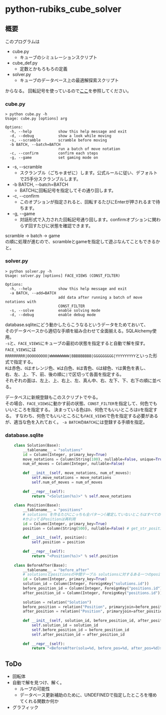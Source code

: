 python-rubiks\_cube\_solver
====

## 概要 ##
このプログラムは

 - cube.py
   - キューブのシミュレーションスクリプト
 - cube_def.py
   - 定数とかもろもろの定義
 - solver.py
   - キューブのデータベース上の最適解探索スクリプト

からなる。
回転記号を使っているので[ここ](http://www.planet-puzzle.com/cubekaiten.html)を参照してください。

### cube.py ###
    > python cube.py -h
    Usage: cube.py [options] arg  
    
    Options:  
      -h, --help            show this help message and exit  
      -d, --debug           show a look while moving  
      -s, --scramble        scramble before moving  
      -b BATCH, --batch=BATCH  
                            run a batch of move notation  
      -c, --confirm         confirm each steps  
      -g, --game            set gaming mode on  

 * -s, --scramble
   * スクランブル（ごちゃまぜに）します。公式ルールに従い、デフォルトで25手分スクランブルします。
 * -b BATCH, --batch=BATCH
   * BATCHに回転記号を指定してその通り回します。
 * -c, --confirm
   * このオプションが指定されると、回転するたびにEnterが押されるまで待ちます。
 * -g, --game
   * 対話形式で入力された回転記号通り回します。confirmオプションに関わらず回すたびに状態を確認できます。

scramble -> batch -> game  
の順に処理が進むので、scrambleとgameを指定して遊ぶなんてこともできるかと。

### solver.py ###
    > python solver.py -h
    Usage: solver.py [options] FACE_VIEWS (CONST_FILTER)
    
    Options:
      -h, --help            show this help message and exit
      -a BATCH, --add=BATCH
                            add data after running a batch of move notations with
                            CONST_FILTER
      -s, --solve           enable solving mode
      -d, --debug           enable debug mode

database.sqliteにどう動かしたらこうなるというデータをためておいて、  
そのデータベースから適切な手順を組み合わせて全面揃える。SQLAlchemy使用。  
`-s`と、`FACE_VIEWS`にキューブの最初の状態を指定すると自動で解を探す。  
`FACE_VIEWS`には`RRRRRRRRR|OOOOOOOOO|WWWWWWWWW|BBBBBBBBB|GGGGGGGGG|YYYYYYYYY`といった形式で指定する。  
`R`は赤色、`O`はオレンジ色、`W`は白色、`B`は青色、`G`は緑色、`Y`は黄色を表し、  
右、左、上、下、前、後の順に`|`で区切って各面を指定する。  
それぞれの面は、左上、上、右上、左、真ん中、右、左下、下、右下の順に並べる。  

データベスに新規登録もこのスクリプトでやる。  
その場合、`FACE_VIEWS`に動かす前の状態、`CONST_FILTER`を指定して、何色でもいいところを指定する。
決まっている色は`D`、何色でもいいところは`U`を指定する。
すなわち、何色でもいいところにも`FACE_VIEWS`で色を指定する必要があるが、適当な色を入れておく。
`-a BATCH`の`BATCH`には登録する手順を指定。

### database.sqlite ###
```python
    class Solution(Base):
        __tablename__ = "solutions"
        id = Column(Integer, primary_key=True)
        move_notations = Column(String(100), nullable=False, unique=True) # 100あればいいよね
        num_of_moves = Column(Integer, nullable=False)
    
        def __init__(self, move_notations, num_of_moves):
            self.move_notations = move_notations
            self.num_of_moves = num_of_moves
            
        def __repr__(self):
            return "<Solution(%s)>" % self.move_notations
    
    class Position(Base):
        __tablename__ = "positions"
        # solutions を作るたびにこっちも全パターン(確定していないところはすべての組み合わせ)作る 
        #かぶってるPositionは再利用
        id = Column(Integer, primary_key=True)
        position = Column(String(500), nullable=False) # get_str_positionで取得する値にUNDEFINEDが加わる。get_str_position()は長さ481で固定っぽい
    
        def __init__(self, position):
            self.position = position
            
        def __repr__(self):
            return "<Position(%s)>" % self.position
    
    class BeforeAfter(Base):
        __tablename__ = "before_after"
        # solutionsとpositionsの中間テーブル solutionsに対するある一つのpositions(before)とその(after)
        id = Column(Integer, primary_key=True)
        solution_id = Column(Integer, ForeignKey("solutions.id"))
        before_position_id = Column(Integer, ForeignKey("positions.id"))
        after_position_id = Column(Integer, ForeignKey("positions.id"))
    
        solution = relation("Solution")
        before_position = relation("Position", primaryjoin=before_position_id==Position.id) # 凝った
        after_position = relation("Position", primaryjoin=after_position_id==Position.id) ##
        
        def __init__(self, solution_id, before_position_id, after_position_id):
            self.solution_id = solution_id
            self.before_position_id = before_position_id
            self.after_position_id = after_position_id
    
        def __repr__(self):
            return "<BeforeAfter(solu=%d, before_pos=%d, after_pos=%d)>" % (self.solution_id, self.before_position_id, self.after_position_id)
```
## ToDo ##
 - 回転体
 - 自動で解を見つけ、解く。
   - ループの可能性
   - データベース更新補助のために、UNDEFINEDで指定したところを埋めてくれる関数か何か
 - グラフィック
